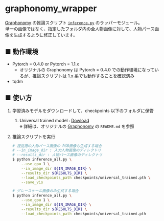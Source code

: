 # graphonomy_wrapper
[Graphonomy](https://github.com/Gaoyiminggithub/Graphonomy) の推論スクリプト [`inference.py`](https://github.com/Gaoyiminggithub/Graphonomy/blob/master/exp/inference/inference.py) のラッパーモジュール。<br>
単一の画像ではなく、指定したフォルダ内の全人物画像に対して、人物パース画像を生成するように修正しています。

## ■ 動作環境
- Pytorch = 0.4.0 or Pytorch = 1.1.x
    - オリジナルの Graphonomy は Pytorch = 0.4.0 での動作環境になっているが、推論スクリプトは 1.x 系でも動作することを確認済み
- tqdm

## ■ 使い方
1. 学習済みモデルをダウンロードして、checkpoints 以下のフォルダに保管
    1. Universal trained model : [Dowload](https://drive.google.com/file/d/1sWJ54lCBFnzCNz5RTCGQmkVovkY9x8_D/view)<br>
    ※ 詳細は、オリジナルの [Graphonomy](ttps://github.com/Gaoyiminggithub/Graphonomy) の `README.md` を参照

1. 推論スクリプトを実行
    ```sh
    # 視覚用の人物パース画像の RGB画像も生成する場合
    # --in_image_dir : 入力人物画像のディレクトリ
    # --results_dir : 人物パース画像のディレクトリ
    $ python inference_all.py \
        --use_gpu 1 \
        --in_image_dir ${IN_IMAGE_DIR} \
        --results_dir ${RESULTS_DIR} \
        --load_checkpoints_path checkpoints/universal_trained.pth \
        --save_vis
    ```
    ```sh
    # グレースケール画像のみ生成する場合
    $ python inference_all.py \
        --use_gpu 1 \
        --in_image_dir ${IN_IMAGE_DIR} \
        --results_dir ${RESULTS_DIR} \
        --load_checkpoints_path checkpoints/universal_trained.pth
    ```
